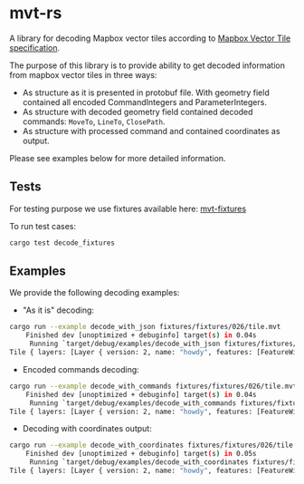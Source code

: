 # mvt-rs

A library for decoding Mapbox vector tiles according to [Mapbox Vector Tile specification](https://github.com/mapbox/vector-tile-spec).

The purpose of this library is to provide ability to get decoded information from mapbox vector tiles in three ways:

- As structure as it is presented in protobuf file. With geometry field contained all encoded CommandIntegers and ParameterIntegers.
- As structure with decoded geometry field contained decoded commands: `MoveTo`, `LineTo`, `ClosePath`.
- As structure with processed command and contained coordinates as output.

Please see examples below for more detailed information.

## Tests

For testing purpose we use fixtures available here: [mvt-fixtures](https://github.com/mapbox/mvt-fixtures)

To run test cases:
```bash
cargo test decode_fixtures
```

## Examples

We provide the following decoding examples:

- "As it is" decoding:
```bash
cargo run --example decode_with_json fixtures/fixtures/026/tile.mvt
    Finished dev [unoptimized + debuginfo] target(s) in 0.04s
     Running `target/debug/examples/decode_with_json fixtures/fixtures/026/tile.mvt`
Tile { layers: [Layer { version: 2, name: "howdy", features: [FeatureWithJson { id: 1, tags: [], type: POINT, geometry: [9, 50, 34] }], keys: [], values: [StringValue("")], extent: 4096 }] }
```

- Encoded commands decoding:
```bash
cargo run --example decode_with_commands fixtures/fixtures/026/tile.mvt
    Finished dev [unoptimized + debuginfo] target(s) in 0.04s
     Running `target/debug/examples/decode_with_commands fixtures/fixtures/026/tile.mvt`
Tile { layers: [Layer { version: 2, name: "howdy", features: [FeatureWithCommands { id: 1, metadata: {}, commands: [MoveTo(25, 17)], type: POINT }], keys: [], values: [StringValue("")], extent: 4096 }] }
```

- Decoding with coordinates output:
```bash
cargo run --example decode_with_coordinates fixtures/fixtures/026/tile.mvt
    Finished dev [unoptimized + debuginfo] target(s) in 0.05s
     Running `target/debug/examples/decode_with_coordinates fixtures/fixtures/026/tile.mvt`
Tile { layers: [Layer { version: 2, name: "howdy", features: [FeatureWithCoordinates { id: 1, metadata: {}, geometry: Point([25, 17]) }], keys: [], values: [StringValue("")], extent: 4096 }] }
```
